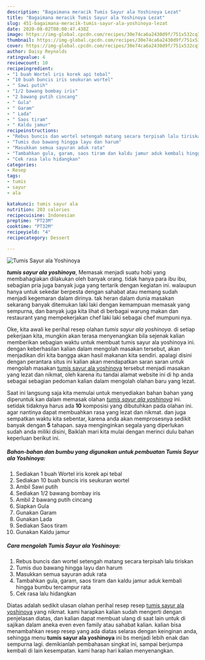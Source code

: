 ```yaml
---
description: "Bagaimana meracik Tumis Sayur ala Yoshinoya Lezat"
title: "Bagaimana meracik Tumis Sayur ala Yoshinoya Lezat"
slug: 451-bagaimana-meracik-tumis-sayur-ala-yoshinoya-lezat
date: 2020-08-02T08:00:47.438Z
image: https://img-global.cpcdn.com/recipes/30e74ca6a2430d9f/751x532cq70/tumis-sayur-ala-yoshinoya-foto-resep-utama.jpg
thumbnail: https://img-global.cpcdn.com/recipes/30e74ca6a2430d9f/751x532cq70/tumis-sayur-ala-yoshinoya-foto-resep-utama.jpg
cover: https://img-global.cpcdn.com/recipes/30e74ca6a2430d9f/751x532cq70/tumis-sayur-ala-yoshinoya-foto-resep-utama.jpg
author: Daisy Reynolds
ratingvalue: 4
reviewcount: 10
recipeingredient:
- "1 buah Wortel iris korek api tebal"
- "10 buah buncis iris seukuran wortel"
- " Sawi putih"
- "1/2 bawang bombay iris"
- "2 bawang putih cincang"
- " Gula"
- " Garam"
- " Lada"
- " Saos tiram"
- " Kaldu jamur"
recipeinstructions:
- "Rebus buncis dan wortel setengah matang secara terpisah lalu tiriskan"
- "Tumis duo bawang hingga layu dan harum"
- "Masukkan semua sayuran aduk rata"
- "Tambahkan gula, garam, saos tiram dan kaldu jamur aduk kembali hingga bumbu tercampur rata"
- "Cek rasa lalu hidangkan"
categories:
- Resep
tags:
- tumis
- sayur
- ala

katakunci: tumis sayur ala 
nutrition: 203 calories
recipecuisine: Indonesian
preptime: "PT23M"
cooktime: "PT32M"
recipeyield: "4"
recipecategory: Dessert

---
```



![Tumis Sayur ala Yoshinoya](https://img-global.cpcdn.com/recipes/30e74ca6a2430d9f/751x532cq70/tumis-sayur-ala-yoshinoya-foto-resep-utama.jpg)

<b><i>tumis sayur ala yoshinoya</i></b>, Memasak menjadi suatu hobi yang membahagiakan dilakukan oleh banyak orang. tidak hanya para ibu ibu, sebagian pria juga banyak juga yang tertarik dengan kegiatan ini. walaupun hanya untuk sekedar berpesta dengan sahabat atau memang sudah menjadi kegemaran dalam dirinya. tak heran dalam dunia masakan sekarang banyak ditemukan laki laki dengan kemampuan memasak yang sempurna, dan banyak juga kita lihat di berbagai warung makan dan restaurant yang mempekerjakan chef laki laki sebagai chef mumpuni nya.



Oke, kita awali ke perihal resep olahan <i>tumis sayur ala yoshinoya</i>. di setiap pekerjaan kita, mungkin akan terasa menyenangkan bila sejenak kalian memberikan sebagian waktu untuk membuat tumis sayur ala yoshinoya ini. dengan keberhasilan kalian dalam mengolah masakan tersebut, akan menjadikan diri kita bangga akan hasil makanan kita sendiri. apalagi disini dengan perantara situs ini kalian akan mendapatkan saran saran untuk mengolah masakan <u>tumis sayur ala yoshinoya</u> tersebut menjadi masakan yang lezat dan nikmat, oleh karena itu tandai alamat website ini di hp anda sebagai sebagian pedoman kalian dalam mengolah olahan baru yang lezat.


Saat ini langsung saja kita memulai untuk menyediakan bahan bahan yang diperuntuk kan dalam memasak olahan <u><i>tumis sayur ala yoshinoya</i></u> ini. setidak tidaknya harus ada <b>10</b> komposisi yang dibutuhkan pada olahan ini. agar nantinya dapat membuahkan rasa yang lezat dan nikmat. dan juga sempatkan waktu kita sebentar, karena anda akan memprosesnya sedikit banyak dengan <b>5</b> tahapan. saya menginginkan segala yang diperlukan sudah anda miliki disini, Baiklah mari kita mulai dengan merinci dulu bahan keperluan berikut ini.

<!--inarticleads1-->

##### Bahan-bahan dan bumbu yang digunakan untuk pembuatan Tumis Sayur ala Yoshinoya:

1. Sediakan 1 buah Wortel iris korek api tebal
1. Sediakan 10 buah buncis iris seukuran wortel
1. Ambil  Sawi putih
1. Sediakan 1/2 bawang bombay iris
1. Ambil 2 bawang putih cincang
1. Siapkan  Gula
1. Gunakan  Garam
1. Gunakan  Lada
1. Sediakan  Saos tiram
1. Gunakan  Kaldu jamur




<!--inarticleads2-->

##### Cara mengolah Tumis Sayur ala Yoshinoya:

1. Rebus buncis dan wortel setengah matang secara terpisah lalu tiriskan
1. Tumis duo bawang hingga layu dan harum
1. Masukkan semua sayuran aduk rata
1. Tambahkan gula, garam, saos tiram dan kaldu jamur aduk kembali hingga bumbu tercampur rata
1. Cek rasa lalu hidangkan




Diatas adalah sedikit ulasan olahan perihal resep resep <u>tumis sayur ala yoshinoya</u> yang nikmat. kami harapkan kalian sudah mengerti dengan penjelasan diatas, dan kalian dapat membuat ulang di saat lain untuk di sajikan dalam aneka even even family atau sahabat kalian. kalian bisa menambahkan resep resep yang ada diatas selaras dengan keinginan anda, sehingga menu <b>tumis sayur ala yoshinoya</b> ini bs menjadi lebih enak dan sempurna lagi. demikianlah pembahasan singkat ini, sampai berjumpa kembali di lain kesempatan. kami harap hari kalian menyenangkan.
